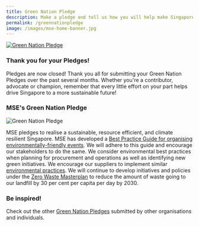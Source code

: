 ```yaml
---
title: Green Nation Pledge
description: Make a pledge and tell us how you will help make Singapore a green, liveable and climate-resilient home!
permalink: /greennationpledge
image: /images/mse-home-banner.jpg
---
```

<a href="http://go.gov.sg/greennationpledge"><img src="/images/GNPWebBanner.png" alt="Green Nation Pledge"></a>


### Thank you for your Pledges! 

Pledges are now closed! Thank you all for submitting your Green Nation Pledges over the past several months. Whether you're a contributor, advocate or champion, remember that every little effort on your part helps drive Singapore to a more sustainable future!

### MSE's Green Nation Pledge

<img src="/images/GNP2022_MSEPledge_Web.png" alt="Green Nation Pledge">

MSE pledges to realise a sustainable, resource efficient, and climate resilient Singapore. MSE has developed a [Best Practice Guide for organising environmentally-friendly events](https://www.mse.gov.sg/resources/environmentally-friendly-events-guidelines.pdf). We will adhere to this guide and encourage our stakeholders to do the same. We consider environmental best practices when planning for procurement and operations as well as identifying new green initiatives. We encourage our suppliers to implement similar [environmental practices](http://www.mse.gov.sg/about-us/our-practices). We will continue to develop initiatives and policies under the [Zero Waste Masterplan](https://www.towardszerowaste.gov.sg/zero-waste-masterplan/) to reduce the amount of waste going to our landfill by 30 per cent per capita per day by 2030.

### Be inspired!

Check out the other [Green Nation Pledges](https://www.facebook.com/hashtag/greennationpledgesg) submitted by other organisations and individuals.
